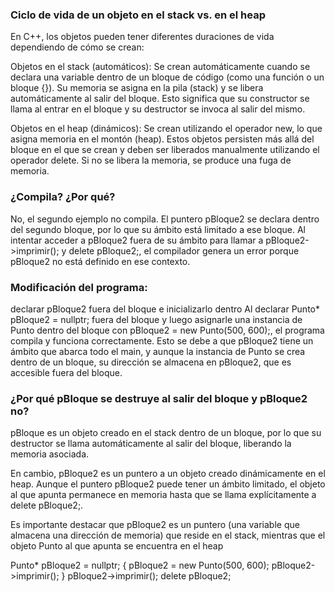 ### Ciclo de vida de un objeto en el stack vs. en el heap

En C++, los objetos pueden tener diferentes duraciones de vida dependiendo de cómo se crean:

Objetos en el stack (automáticos): Se crean automáticamente cuando se declara una variable dentro de un bloque de código (como una función o un bloque {}). Su memoria se asigna en la pila (stack) y se libera automáticamente al salir del bloque. Esto significa que su constructor se llama al entrar en el bloque y su destructor se invoca al salir del mismo.

Objetos en el heap (dinámicos): Se crean utilizando el operador new, lo que asigna memoria en el montón (heap). Estos objetos persisten más allá del bloque en el que se crean y deben ser liberados manualmente utilizando el operador delete. Si no se libera la memoria, se produce una fuga de memoria.

### ¿Compila? ¿Por qué?
No, el segundo ejemplo no compila. El puntero pBloque2 se declara dentro del segundo bloque, por lo que su ámbito está limitado a ese bloque. Al intentar acceder a pBloque2 fuera de su ámbito para llamar a pBloque2->imprimir(); y delete pBloque2;, el compilador genera un error porque pBloque2 no está definido en ese contexto.

### Modificación del programa:
declarar pBloque2 fuera del bloque e inicializarlo dentro
Al declarar Punto* pBloque2 = nullptr; fuera del bloque y luego asignarle una instancia de Punto dentro del bloque con pBloque2 = new Punto(500, 600);, el programa compila y funciona correctamente. Esto se debe a que pBloque2 tiene un ámbito que abarca todo el main, y aunque la instancia de Punto se crea dentro de un bloque, su dirección se almacena en pBloque2, que es accesible fuera del bloque.

### ¿Por qué pBloque se destruye al salir del bloque y pBloque2 no?
pBloque es un objeto creado en el stack dentro de un bloque, por lo que su destructor se llama automáticamente al salir del bloque, liberando la memoria asociada.

En cambio, pBloque2 es un puntero a un objeto creado dinámicamente en el heap. Aunque el puntero pBloque2 puede tener un ámbito limitado, el objeto al que apunta permanece en memoria hasta que se llama explícitamente a delete pBloque2;.

Es importante destacar que pBloque2 es un puntero (una variable que almacena una dirección de memoria) que reside en el stack, mientras que el objeto Punto al que apunta se encuentra en el heap

Punto* pBloque2 = nullptr;
{
    pBloque2 = new Punto(500, 600);
    pBloque2->imprimir();
}
pBloque2->imprimir();
delete pBloque2;

